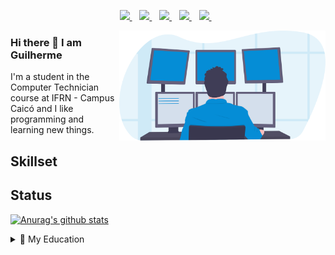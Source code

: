 <p align='center'>
  
  <a href="https://www.linkedin.com/in/guilhermecostam/">
    <img src="https://img.shields.io/badge/linkedin-%230077B5.svg?&style=for-the-badge&logo=linkedin&logoColor=white" />
  </a>&nbsp;&nbsp;
  
  <a href="https://www.instagram.com/gcosta.mdr/">
    <img src="https://img.shields.io/badge/instagram-%23E4405F.svg?&style=for-the-badge&logo=instagram&logoColor=white" />        
  </a>&nbsp;&nbsp;
  
  <a href="https://t.me/guilhermecostam">
    <img src="https://img.shields.io/badge/-Telegram-2CA5E0?style=for-the-badge&logo=telegram&logoColor=white" />
  </a>&nbsp;&nbsp;
  
  <a href="mailto:guilhermecostadev@gmail.com">
    <img src="https://img.shields.io/badge/-Gmail-c14438?style=for-the-badge&logo=gmail&logoColor=white" />
  </a>&nbsp;&nbsp;
  
  <a href="https://guilhermecostam.github.io/my-portfolio/">
    <img src="https://img.shields.io/badge/-Portfolio-0057a1?style=for-the-badge" />
  </a>&nbsp;&nbsp;
  
</p>
<img align="right" src="https://github.com/guilhermecostam/guilhermecostam/blob/main/image.svg" width="330"/>

### Hi there 👋 I am Guilherme
I'm a student in the Computer Technician course at IFRN - Campus Caicó and I like programming and learning new things.


## Skillset
<p align='center'>
  
</p>

## Status

[![Anurag's github stats](https://github-readme-stats.vercel.app/api?username=guilhermecostam&hide_title=true&&hide=contribs&show_icons=true&hide_border=true&theme=radical&count_private=true)](https://github.com/anuraghazra/github-readme-stats)

<details>
  <summary>🏫 My Education</summary>

## Education

- 📖 **Computer Technician**\
📆 2017 - 2021\
📍 **Federal Institute of Rio Grande do Norte** - Caicó, Brazil

</details>
